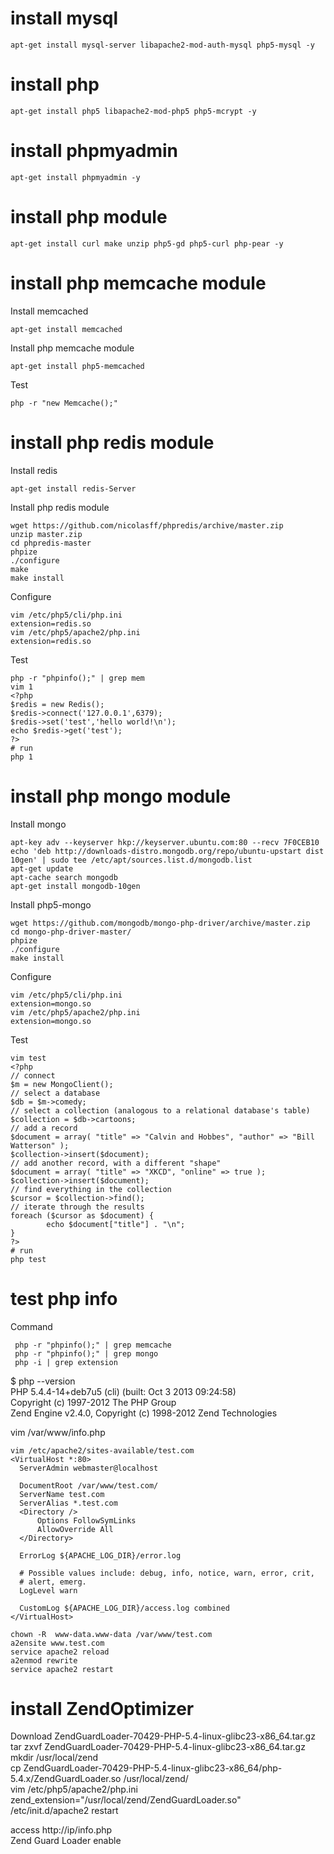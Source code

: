 # install mysql  
    
    apt-get install mysql-server libapache2-mod-auth-mysql php5-mysql -y  

# install php  
    
    apt-get install php5 libapache2-mod-php5 php5-mcrypt -y   

# install phpmyadmin  
    
    apt-get install phpmyadmin -y   

# install php module  
    
    apt-get install curl make unzip php5-gd php5-curl php-pear -y  

# install php memcache module
Install memcached

    apt-get install memcached

Install php memcache module

    apt-get install php5-memcached

Test

    php -r "new Memcache();"

# install php redis module
Install redis 

    apt-get install redis-Server

Install php redis module

    wget https://github.com/nicolasff/phpredis/archive/master.zip
    unzip master.zip
    cd phpredis-master
    phpize
    ./configure
    make 
    make install

Configure 

    vim /etc/php5/cli/php.ini
    extension=redis.so
    vim /etc/php5/apache2/php.ini
    extension=redis.so

Test
    
    php -r "phpinfo();" | grep mem
    vim 1
    <?php
    $redis = new Redis();
    $redis->connect('127.0.0.1',6379);
    $redis->set('test','hello world!\n');
    echo $redis->get('test');
    ?>
    # run
    php 1

# install php mongo module
Install mongo

    apt-key adv --keyserver hkp://keyserver.ubuntu.com:80 --recv 7F0CEB10
    echo 'deb http://downloads-distro.mongodb.org/repo/ubuntu-upstart dist 10gen' | sudo tee /etc/apt/sources.list.d/mongodb.list
    apt-get update
    apt-cache search mongodb
    apt-get install mongodb-10gen

Install php5-mongo

    wget https://github.com/mongodb/mongo-php-driver/archive/master.zip
    cd mongo-php-driver-master/
    phpize
    ./configure 
    make install

Configure

    vim /etc/php5/cli/php.ini
    extension=mongo.so
    vim /etc/php5/apache2/php.ini
    extension=mongo.so

Test

    vim test
    <?php
    // connect
    $m = new MongoClient();
    // select a database
    $db = $m->comedy;
    // select a collection (analogous to a relational database's table)
    $collection = $db->cartoons;
    // add a record
    $document = array( "title" => "Calvin and Hobbes", "author" => "Bill Watterson" );
    $collection->insert($document);
    // add another record, with a different "shape"
    $document = array( "title" => "XKCD", "online" => true );
    $collection->insert($document);
    // find everything in the collection
    $cursor = $collection->find();
    // iterate through the results
    foreach ($cursor as $document) {
            echo $document["title"] . "\n";
    }
    ?>
    # run 
    php test

# test php info  
Command

     php -r "phpinfo();" | grep memcache
     php -r "phpinfo();" | grep mongo
     php -i | grep extension

$ php --version  
PHP 5.4.4-14+deb7u5 (cli) (built: Oct  3 2013 09:24:58)   
Copyright (c) 1997-2012 The PHP Group  
Zend Engine v2.4.0, Copyright (c) 1998-2012 Zend Technologies  

vim /var/www/info.php  
<?php  
phpinfo();  
?>  

    vim /etc/apache2/sites-available/test.com
    <VirtualHost *:80>
      ServerAdmin webmaster@localhost

      DocumentRoot /var/www/test.com/
      ServerName test.com
      ServerAlias *.test.com
      <Directory />
          Options FollowSymLinks
          AllowOverride All
      </Directory>

      ErrorLog ${APACHE_LOG_DIR}/error.log

      # Possible values include: debug, info, notice, warn, error, crit,
      # alert, emerg.
      LogLevel warn

      CustomLog ${APACHE_LOG_DIR}/access.log combined
    </VirtualHost>

    chown -R  www-data.www-data /var/www/test.com
    a2ensite www.test.com
    service apache2 reload
    a2enmod rewrite
    service apache2 restart

# install ZendOptimizer  
Download ZendGuardLoader-70429-PHP-5.4-linux-glibc23-x86_64.tar.gz  
tar zxvf ZendGuardLoader-70429-PHP-5.4-linux-glibc23-x86_64.tar.gz  
mkdir /usr/local/zend  
cp ZendGuardLoader-70429-PHP-5.4-linux-glibc23-x86_64/php-5.4.x/ZendGuardLoader.so /usr/local/zend/  
vim /etc/php5/apache2/php.ini  
zend_extension="/usr/local/zend/ZendGuardLoader.so"  
/etc/init.d/apache2 restart  

access http://ip/info.php  
Zend Guard Loader	enable  
